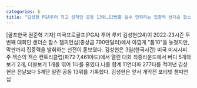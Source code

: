 ```yaml
---
categories: b
title: "김성현 PGA투어 최고 성적인 공동 13위…13번홀 실수 만회하는 집중력 샌더슨 팜스 챔피언십"
---
```

[골프한국 권준혁 기자] 미국프로골프(PGA) 투어 루키 김성현(24)이 2022-23시즌 두 번째 대회인 샌더슨 팜스 챔피언십(총상금 790만달러)에서 아깝게 "톱10"을 놓쳤지만, 막판까지 집중력을 발휘하는 선전이 돋보였다. 김성현은 3일(한국시간) 미국 미시시피주 잭슨의 잭슨 컨트리클럽(파72·7,461야드)에서 열린 대회 최종라운드에서 버디 5개와 보기 2개, 더블보기 1개를 엮어 1타를 줄였다.나흘 합계 11언더파 277타를 적어낸 김성현은 전날보다 5계단 밀린 공동 13위를 기록했다. 김성현은 앞서 개막전 포티넷 챔피언십